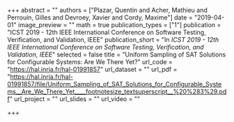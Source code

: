 +++
abstract = ""
authors = ["Plazar, Quentin and Acher, Mathieu and Perrouin, Gilles and Devroey, Xavier and Cordy, Maxime"]
date = "2019-04-01"
image_preview = ""
math = true
publication_types = ["1"]
publication = "ICST 2019 - 12th IEEE International Conference on Software Testing, Verification, and Validation, IEEE"
publication_short = "In *ICST 2019 - 12th IEEE International Conference on Software Testing, Verification, and Validation, IEEE*"
selected = false
title = "Uniform Sampling of SAT Solutions for Configurable Systems: Are We There Yet?"
url_code = "https://hal.inria.fr/hal-01991857"
url_dataset = ""
url_pdf = "https://hal.inria.fr/hal-01991857/file/Uniform_Sampling_of_SAT_Solutions_for_Configurable_Systems__Are_We_There_Yet____footnotesize_textsuperscript__%20%283%29.pdf"
url_project = ""
url_slides = ""
url_video = ""

+++

